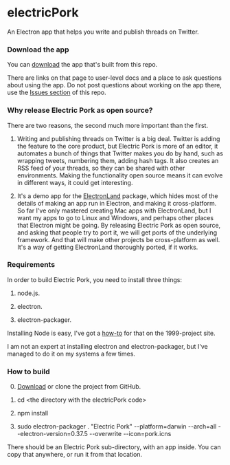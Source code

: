 # electricPork

An Electron app that helps you write and publish threads on Twitter.

### Download the app

You can <a href="http://pork.io/electric/">download</a> the app that's built from this repo. 

There are links on that page to user-level docs and a place to ask questions about using the app. Do not post questions about working on the app there, use the <a href="https://github.com/scripting/electricPork/issues">Issues section</a> of this repo.

### Why release Electric Pork as open source?

There are two reasons, the second much more important than the first.

1. Writing and publishing threads on Twitter is a big deal. Twitter is adding the feature to the core product, but Electric Pork is more of an editor, it automates a bunch of things that Twitter makes you do by hand, such as wrapping tweets, numbering them, adding hash tags. It also creates an RSS feed of your threads, so they can be shared with other environments. Making the functionality open source means it can evolve in different ways, it could get interesting.

2. It's a demo app for the <a href="https://github.com/scripting/electronLand">ElectronLand</a> package, which hides most of the details of making an app run in Electron, and making it cross-platform. So far I've only mastered creating Mac apps with ElectronLand, but I want my apps to go to Linux and Windows, and perhaps other places that Electron might be going. By releasing Electric Pork as open source, and asking that people try to port it, we will get ports of the underlying framework. And that will make other projects be cross-platform as well. It's a way of getting ElectronLand thoroughly ported, if it works. 

### Requirements

In order to build Electric Pork, you need to install three things:

1. node.js.

2. electron.

3. electron-packager.

Installing Node is easy, I've got a <a href="https://github.com/scripting/1999-project/blob/master/docs/setup.md#install-nodejs">how-to</a> for that on the 1999-project site.

I am not an expert at installing electron and electron-packager, but I've managed to do it on my systems a few times.

### How to build

0. <a href="https://github.com/scripting/electricPork/archive/master.zip">Download</a> or clone the project from GitHub. 

1. cd &lt;the directory with the electricPork code>

2. npm install

3. sudo electron-packager . "Electric Pork" --platform=darwin --arch=all --electron-version=0.37.5 --overwrite --icon=pork.icns

There should be an Electric Pork sub-directory, with an app inside. You can copy that anywhere, or run it from that location.

